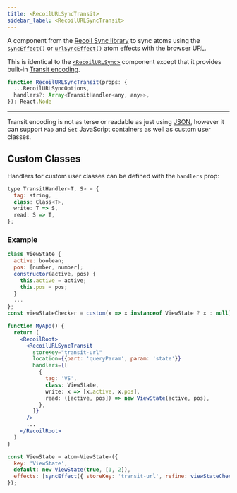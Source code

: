 ```yaml
---
title: <RecoilURLSyncTransit>
sidebar_label: <RecoilURLSyncTransit>
---
```


A component from the [Recoil Sync library](/docs/recoil-sync/introduction) to sync atoms using the [`syncEffect()`](/docs/recoil-sync/api/syncEffect) or [`urlSyncEffect()`](/docs/recoil-sync/api/urlSyncEffect) atom effects with the browser URL.

This is identical to the [`<RecoilURLSync>`](/docs/recoil-sync/api/RecoilURLSync) component except that it provides built-in [Transit encoding](https://github.com/cognitect/transit-js).

```jsx
function RecoilURLSyncTransit(props: {
  ...RecoilURLSyncOptions,
  handlers?: Array<TransitHandler<any, any>>,
}): React.Node
```

---

Transit encoding is not as terse or readable as just using [JSON](/docs/recoil-sync/api/RecoilURLSyncJSON), however it can support `Map` and `Set` JavaScript containers as well as custom user classes.

## Custom Classes

Handlers for custom user classes can be defined with the `handlers` prop:
```jsx
type TransitHandler<T, S> = {
  tag: string,
  class: Class<T>,
  write: T => S,
  read: S => T,
};
```

### Example
```jsx
class ViewState {
  active: boolean;
  pos: [number, number];
  constructor(active, pos) {
    this.active = active;
    this.pos = pos;
  }
  ...
};
const viewStateChecker = custom(x => x instanceof ViewState ? x : null);

function MyApp() {
  return (
    <RecoilRoot>
      <RecoilURLSyncTransit
        storeKey="transit-url"
        location={{part: 'queryParam', param: 'state'}}
        handlers={[
          {
            tag: 'VS',
            class: ViewState,
            write: x => [x.active, x.pos],
            read: ([active, pos]) => new ViewState(active, pos),
          },
        ]}
      />
      ...
    </RecoilRoot>
  )
}

const ViewState = atom<ViewState>({
  key: 'ViewState',
  default: new ViewState(true, [1, 2]),
  effects: [syncEffect({ storeKey: 'transit-url', refine: viewStateChecker() })],
});
```

